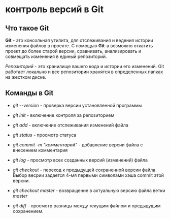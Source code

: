 # контроль версий в Git
## Что такое **Git**

**Git** - это консольная утилита, для отслеживания и ведения истории изменения файлов в проекте. С помощью **Git**-a возможно откатить проект до более старой версии, сравнивать, анализировать и совмещать изменения в единый репозиторий.

*Репозиторий* - это хранилище вашего кода и истории его изменений. Git работает локально и все репозитории хранятся в определенных папках на жестком диске.

## Команды в Git

* *git --version* - проверка версии установленной программы

* *git init* - включение контроля за репозиторием

* *git add* - включение отслеживания изменений файла

* *git status* - просмотр статуса

* *git commit -m "комментарий"* - добавление версии файла с внесением комментария

* *git log* - просмотр всех созданных версий (изменений) файла

* *git checkout* - переход к предыдущей сохраненной версии файла. Выбор весрии задается 4-мя первыми символами хэша commit этой версии.

* *git checkout master* - возвращение в актуальную версию файла ветки *master*

* *git diff* - просмотр разницы между текущим файлом и предыдущим сохранением.